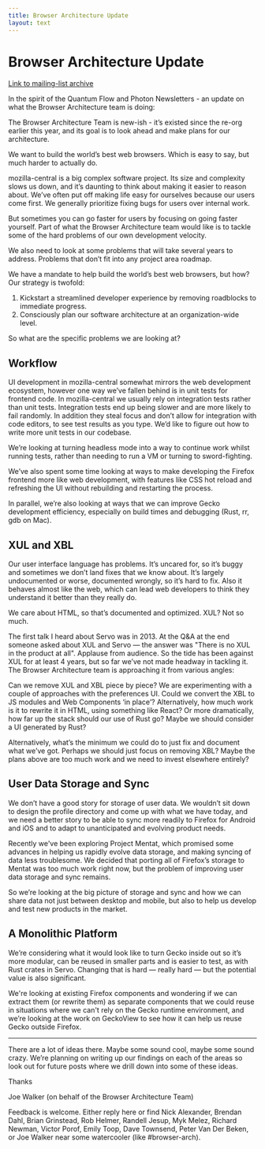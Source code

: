 ```yaml
---
title: Browser Architecture Update
layout: text
---
```


# Browser Architecture Update

[Link to mailing-list archive](https://groups.google.com/d/msg/firefox-dev/ueRILL2ppac/RxR9lLPkAwAJ)

In the spirit of the Quantum Flow and Photon Newsletters - an update on what the Browser Architecture team is doing:

The Browser Architecture Team is new-ish - it’s existed since the re-org earlier this year, and its goal is to look ahead and make plans for our architecture.

We want to build the world’s best web browsers. Which is easy to say, but much harder to actually do.

mozilla-central is a big complex software project. Its size and complexity slows us down, and it’s daunting to think about making it easier to reason about. We’ve often put off making life easy for ourselves because our users come first. We generally prioritize fixing bugs for users over internal work.

But sometimes you can go faster for users by focusing on going faster yourself. Part of what the Browser Architecture team would like is to tackle some of the hard problems of our own development velocity.

We also need to look at some problems that will take several years to address. Problems that don’t fit into any project area roadmap.

We have a mandate to help build the world’s best web browsers, but how? Our strategy is twofold:
1. Kickstart a streamlined developer experience by removing roadblocks to immediate progress.
2. Consciously plan our software architecture at an organization-wide level.

So what are the specific problems we are looking at?

## Workflow

UI development in mozilla-central somewhat mirrors the web development ecosystem, however one way we’ve fallen behind is in unit tests for frontend code. In mozilla-central we usually rely on integration tests rather than unit tests. Integration tests end up being slower and are more likely to fail randomly. In addition they steal focus and don’t allow for integration with code editors, to see test results as you type. We’d like to figure out how to write more unit tests in our codebase.

We’re looking at turning headless mode into a way to continue work whilst running tests, rather than needing to run a VM or turning to sword-fighting.

We’ve also spent some time looking at ways to make developing the Firefox frontend more like web development, with features like CSS hot reload and refreshing the UI without rebuilding and restarting the process.

In parallel, we’re also looking at ways that we can improve Gecko development efficiency, especially on build times and debugging (Rust, rr, gdb on Mac).

## XUL and XBL

Our user interface language has problems. It’s uncared for, so it’s buggy and sometimes we don’t land fixes that we know about. It’s largely undocumented or worse, documented wrongly, so it’s hard to fix. Also it behaves almost like the web, which can lead web developers to think they understand it better than they really do.

We care about HTML, so that’s documented and optimized. XUL? Not so much.

The first talk I heard about Servo was in 2013. At the Q&A at the end someone asked about XUL and Servo — the answer was "There is no XUL in the product at all". Applause from audience. So the tide has been against XUL for at least 4 years, but so far we’ve not made headway in tackling it. The Browser Architecture team is approaching it from various angles:

Can we remove XUL and XBL piece by piece? We are experimenting with a couple of approaches with the preferences UI. Could we convert the XBL to JS modules and Web Components ‘in place’? Alternatively, how much work is it to rewrite it in HTML, using something like React? Or more dramatically, how far up the stack should our use of Rust go? Maybe we should consider a UI generated by Rust?

Alternatively, what’s the minimum we could do to just fix and document what we’ve got. Perhaps we should just focus on removing XBL? Maybe the plans above are too much work and we need to invest elsewhere entirely?

## User Data Storage and Sync

We don’t have a good story for storage of user data. We wouldn’t sit down to design the profile directory and come up with what we have today, and we need a better story to be able to sync more readily to Firefox for Android and iOS and to adapt to unanticipated and evolving product needs.

Recently we've been exploring Project Mentat, which promised some advances in helping us rapidly evolve data storage, and making syncing of data less troublesome. We decided that porting all of Firefox’s storage to Mentat was too much work right now, but the problem of improving user data storage and sync remains.

So we’re looking at the big picture of storage and sync and how we can share data not just between desktop and mobile, but also to help us develop and test new products in the market.

## A Monolithic Platform

We’re considering what it would look like to turn Gecko inside out so it’s more modular, can be reused in smaller parts and is easier to test, as with Rust crates in Servo. Changing that is hard — really hard — but the potential value is also significant.

We're looking at existing Firefox components and wondering if we can extract them (or rewrite them) as separate components that we could reuse in situations where we can't rely on the Gecko runtime environment, and we’re looking at the work on GeckoView to see how it can help us reuse Gecko outside Firefox.

----

There are a lot of ideas there. Maybe some sound cool, maybe some sound crazy. We’re planning on writing up our findings on each of the areas so look out for future posts where we drill down into some of these ideas.

Thanks

Joe Walker (on behalf of the Browser Architecture Team)

Feedback is welcome. Either reply here or find Nick Alexander, Brendan Dahl, Brian Grinstead, Rob Helmer, Randell Jesup, Myk Melez, Richard Newman, Victor Porof, Emily Toop, Dave Townsend, Peter Van Der Beken, or Joe Walker near some watercooler (like #browser-arch).
